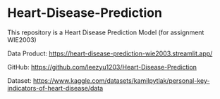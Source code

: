 # Heart-Disease-Prediction
This repository is a Heart Disease Prediction Model (for assignment WIE2003)

Data Product: https://heart-disease-prediction-wie2003.streamlit.app/

GitHub: https://github.com/leezyu1203/Heart-Disease-Prediction

Dataset: https://www.kaggle.com/datasets/kamilpytlak/personal-key-indicators-of-heart-disease/data
